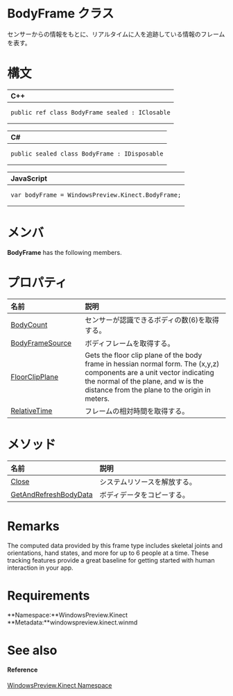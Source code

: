 BodyFrame クラス  
===============  

<!--Represents a frame that contains all the computed real-time tracking information about people that are in view of the sensor.--> 

センサーからの情報をもとに、リアルタイムに人を追跡している情報のフレームを表す。

<span id="syntaxSection"></span>

構文
======  

<table>
<colgroup>
<col width="100%" />
</colgroup>
<thead>
<tr class="header">
<th align="left">C++</th>
</tr>
</thead>
<tbody>
<tr class="odd">
<td align="left"><pre><code>public ref class BodyFrame sealed : IClosable</code></pre></td>
</tr>
</tbody>
</table>

<table>
<colgroup>
<col width="100%" />
</colgroup>
<thead>
<tr class="header">
<th align="left">C#</th>
</tr>
</thead>
<tbody>
<tr class="odd">
<td align="left"><pre><code>public sealed class BodyFrame : IDisposable</code></pre></td>
</tr>
</tbody>
</table>

<table>
<colgroup>
<col width="100%" />
</colgroup>
<thead>
<tr class="header">
<th align="left">JavaScript</th>
</tr>
</thead>
<tbody>
<tr class="odd">
<td align="left"><pre><code>var bodyFrame = WindowsPreview.Kinect.BodyFrame;</code></pre></td>
</tr>
</tbody>
</table>

<span id="classMembersSection"></span>

メンバ
=======  

**BodyFrame** has the following members.  

<span id="publicpropertiesSection"></span>

プロパティ
==========  

<table>
<colgroup>
<col width="30%" />
<col width="60%" />
</colgroup>
<thead>
<tr class="header">
<th align="left">名前</th>
<th align="left">説明</th>
</tr>
</thead>
<tbody>
<tr class="odd">
<td align="left"><a href="BodyFrame_Class/Properties/BodyCount_Property.md">BodyCount</a></td>
<td align="left">センサーが認識できるボディの数(6)を取得する。</td>
</tr>
<tr class="even">
<td align="left"><a href="BodyFrame_Class/Properties/BodyFrameSource_Property.md">BodyFrameSource</a></td>
<td align="left">ボディフレームを取得する。</td>
</tr>
<tr class="odd">
<td align="left"><a href="BodyFrame_Class/Properties/FloorClipPlane_Property.md">FloorClipPlane</a></td>
<td align="left">Gets the floor clip plane of the body frame in hessian normal form. The (x,y,z) components are a unit vector indicating the normal of the plane, and w is the distance from the plane to the origin in meters.</td>
</tr>
<tr class="even">
<td align="left"><a href="BodyFrame_Class/Properties/RelativeTime_Property.md">RelativeTime</a></td>
<td align="left">フレームの相対時間を取得する。</td>
</tr>
</tbody>
</table>

<span id="publicmethodsSection"></span>

メソッド
=======  

<table>
<colgroup>
<col width="30%" />
<col width="60%" />
</colgroup>
<thead>
<tr class="header">
<th align="left">名前</th>
<th align="left">説明</th>
</tr>
</thead>
<tbody>
<tr class="odd">
<td align="left"><a href="BodyFrame_Class/Methods/Close_Method.md">Close</a></td>
<td align="left">システムリソースを解放する。</td>
</tr>
<tr class="even">
<td align="left"><a href="BodyFrame_Class/Methods/GetAndRefreshBodyData_Method.md">GetAndRefreshBodyData</a></td>
<td align="left">ボディデータをコピーする。</td>
</tr>
</tbody>
</table>

<span id="remarks"></span>

Remarks  
=======  

The computed data provided by this frame type includes skeletal joints and orientations, hand states, and more for up to 6 people at a time. These tracking features provide a great baseline for getting started with human interaction in your app.  

<span id="requirements"></span>

Requirements  
============  

**Namespace:**WindowsPreview.Kinect  
**Metadata:**windowspreview.kinect.winmd  

<span id="ID4EBB"></span>

See also  
========  

<span id="ID4EDB"></span>
#### Reference  

[WindowsPreview.Kinect Namespace](../Kinect.md)  



<!--Please do not edit the data in the comment block below.-->
<!--
TOCTitle : BodyFrame Class
RLTitle : BodyFrame Class
KeywordK : BodyFrame class, about
HelpPriority : 2
TopicType : apiref
KeywordF : WindowsPreview.Kinect.BodyFrame
KeywordF : BodyFrame
KeywordF : WindowsPreview.Kinect.BodyFrame
KeywordA : T:WindowsPreview.Kinect.BodyFrame
AssetID : T:WindowsPreview.Kinect.BodyFrame
Locale : en-us
CommunityContent : 1
APIType : Managed
APILocation : windowspreview.kinect.winmd
APIName : WindowsPreview.Kinect.BodyFrame
TargetOS : Windows
TopicType : kbSyntax
DevLang : VB
DevLang : CSharp
DevLang : JavaScript
DevLang : C++
DocSet : K4Wv2
ProjType : K4Wv2Proj
Technology : Kinect for Windows
Product : Kinect for Windows SDK v2
productversion : 20
-->
